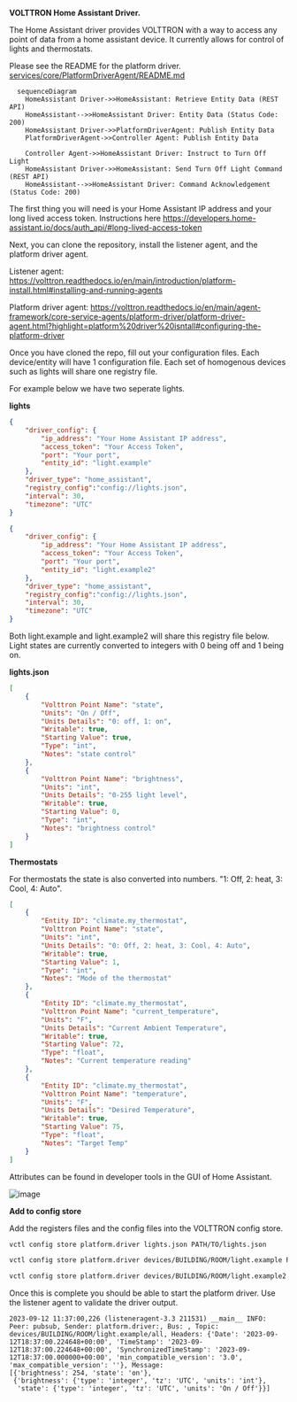 **VOLTTRON Home Assistant Driver.** 

The Home Assistant driver provides VOLTTRON with a way to access any point of data from a home assistant device. It currently allows for control of lights and thermostats. 

Please see the README for the platform driver.
[services/core/PlatformDriverAgent/README.md](https://github.com/riley206/Rileys_volttron/blob/55146b78d3ab7f53d08598df272cdda2d0aa8d3d/services/core/PlatformDriverAgent/README.md)
```mermaid
  sequenceDiagram
    HomeAssistant Driver->>HomeAssistant: Retrieve Entity Data (REST API)
    HomeAssistant-->>HomeAssistant Driver: Entity Data (Status Code: 200)
    HomeAssistant Driver->>PlatformDriverAgent: Publish Entity Data
    PlatformDriverAgent->>Controller Agent: Publish Entity Data

    Controller Agent->>HomeAssistant Driver: Instruct to Turn Off Light
    HomeAssistant Driver->>HomeAssistant: Send Turn Off Light Command (REST API)
    HomeAssistant-->>HomeAssistant Driver: Command Acknowledgement (Status Code: 200)

```
The first thing you will need is your Home Assistant IP address and your long lived access token. Instructions here https://developers.home-assistant.io/docs/auth_api/#long-lived-access-token


Next, you can clone the repository, install the listener agent, and the platform driver agent.

Listener agent: https://volttron.readthedocs.io/en/main/introduction/platform-install.html#installing-and-running-agents

Platform driver agent: https://volttron.readthedocs.io/en/main/agent-framework/core-service-agents/platform-driver/platform-driver-agent.html?highlight=platform%20driver%20isntall#configuring-the-platform-driver

Once you have cloned the repo, fill out your configuration files. Each device/entity will have 1 configuration file. Each set of homogenous devices such as lights will share one registry file.

For example below we have two seperate lights.

**lights**
```json
{
    "driver_config": {
        "ip_address": "Your Home Assistant IP address",
        "access_token": "Your Access Token",
        "port": "Your port",
        "entity_id": "light.example"
    },
    "driver_type": "home_assistant",
    "registry_config":"config://lights.json",
    "interval": 30,
    "timezone": "UTC"
}
```
```json
{
    "driver_config": {
        "ip_address": "Your Home Assistant IP address",
        "access_token": "Your Access Token",
        "port": "Your port",
        "entity_id": "light.example2"
    },
    "driver_type": "home_assistant",
    "registry_config":"config://lights.json",
    "interval": 30,
    "timezone": "UTC"
}
```
Both light.example and light.example2 will share this registry file below. Light states are currently converted to integers with 0 being off and 1 being on.  

**lights.json**
```json
[
    {
        "Volttron Point Name": "state",
        "Units": "On / Off",
        "Units Details": "0: off, 1: on",
        "Writable": true,
        "Starting Value": true,
        "Type": "int",
        "Notes": "state control"
    },
    {
        "Volttron Point Name": "brightness",
        "Units": "int",
        "Units Details": "0-255 light level",
        "Writable": true,
        "Starting Value": 0,
        "Type": "int",
        "Notes": "brightness control"
    }
]
```
**Thermostats**

For thermostats the state is also converted into numbers. "1: Off, 2: heat, 3: Cool, 4: Auto".
```json
[
    {
        "Entity ID": "climate.my_thermostat",
        "Volttron Point Name": "state",
        "Units": "int",
        "Units Details": "0: Off, 2: heat, 3: Cool, 4: Auto",
        "Writable": true,
        "Starting Value": 1,
        "Type": "int",
        "Notes": "Mode of the thermostat"
    },
    {
        "Entity ID": "climate.my_thermostat",
        "Volttron Point Name": "current_temperature",
        "Units": "F",
        "Units Details": "Current Ambient Temperature",
        "Writable": true,
        "Starting Value": 72,
        "Type": "float",
        "Notes": "Current temperature reading"
    },
    {
        "Entity ID": "climate.my_thermostat",
        "Volttron Point Name": "temperature",
        "Units": "F",
        "Units Details": "Desired Temperature",
        "Writable": true,
        "Starting Value": 75,
        "Type": "float",
        "Notes": "Target Temp"
    }
]
```
Attributes can be found in developer tools in the GUI of Home Assistant. 

![image](https://github.com/riley206/Rileys_volttron/assets/89715390/a367e61e-8b73-4f35-a179-dfda235ddcbe)


**Add to config store**

Add the registers files and the config files into the VOLTTRON config store. 


```bash
vctl config store platform.driver lights.json PATH/TO/lights.json

vctl config store platform.driver devices/BUILDING/ROOM/light.example PATH/TO/light.example.config

vctl config store platform.driver devices/BUILDING/ROOM/light.example2 PATH/TO/light.example2.config
```


Once this is complete you should be able to start the platform driver. Use the listener agent to validate the driver output. 
```log
2023-09-12 11:37:00,226 (listeneragent-3.3 211531) __main__ INFO: Peer: pubsub, Sender: platform.driver:, Bus: , Topic: devices/BUILDING/ROOM/light.example/all, Headers: {'Date': '2023-09-12T18:37:00.224648+00:00', 'TimeStamp': '2023-09-12T18:37:00.224648+00:00', 'SynchronizedTimeStamp': '2023-09-12T18:37:00.000000+00:00', 'min_compatible_version': '3.0', 'max_compatible_version': ''}, Message: 
[{'brightness': 254, 'state': 'on'},
 {'brightness': {'type': 'integer', 'tz': 'UTC', 'units': 'int'},
  'state': {'type': 'integer', 'tz': 'UTC', 'units': 'On / Off'}}]
```